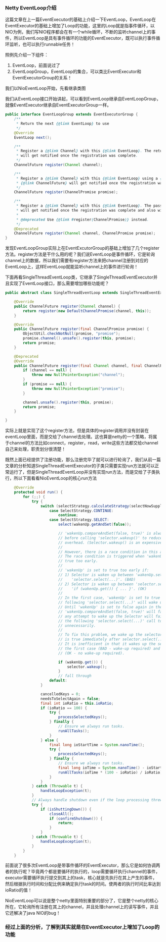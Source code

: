 ### Netty EventLoop介绍

这篇文章在上一篇EventExecutor的基础上介绍一下EventLoop，EventLoop在EventExecutor的基础上增加了Loop的功能，这里的Loop就是指事件循环，以NIO为例，我们写NIO程序都会在有一个while循环，不断的监听channel上的事件，所以EventLoop是具有事件循环的功能的EventExecutor，既可以执行事件循环监听，也可以执行runnable任务！

照例先介绍一下组件：

1. EventLoop，前面说过了
2. EventLoopGroup，EventLoop的集合，可以类比EventExecutor和EventExecutorGroup的关系！

我们以NioEventLoop开始，先看继承类图



我们从EventLoop接口开始讲起，可以看到EventLoop继承自EventLoopGroup，就像EventExecutor继承自EventExecutorGroup一样。

```java
public interface EventLoopGroup extends EventExecutorGroup {
    /**
     * Return the next {@link EventLoop} to use
     */
    @Override
    EventLoop next();

    /**
     * Register a {@link Channel} with this {@link EventLoop}. The returned {@link ChannelFuture}
     * will get notified once the registration was complete.
     */
    ChannelFuture register(Channel channel);

    /**
     * Register a {@link Channel} with this {@link EventLoop} using a {@link ChannelFuture}. The passed
     * {@link ChannelFuture} will get notified once the registration was complete and also will get returned.
     */
    ChannelFuture register(ChannelPromise promise);

    /**
     * Register a {@link Channel} with this {@link EventLoop}. The passed {@link ChannelFuture}
     * will get notified once the registration was complete and also will get returned.
     *
     * @deprecated Use {@link #register(ChannelPromise)} instead.
     */
    @Deprecated
    ChannelFuture register(Channel channel, ChannelPromise promise);
}

```

发现EventLoopGroup实际上在EventExcutorGroup的基础上增加了几个register方法。register方法是干什么用的呢？我们说EventLoop是事件循环，它是轮询channel上的数据，所以我们需要有register方法来把channel注册到对应的EventLoop上，这样EventLoop就能监听channel上的事件进行轮询！

下面再看SingleThreadEventLoop类，它继承了SingleThreadEventExecutor并且实现了EventLoop接口，那么需要增加哪些功能呢？

```java
public abstract class SingleThreadEventLoop extends SingleThreadEventExecutor implements EventLoop {

    @Override
    public ChannelFuture register(Channel channel) {
        return register(new DefaultChannelPromise(channel, this));
    }

    @Override
    public ChannelFuture register(final ChannelPromise promise) {
        ObjectUtil.checkNotNull(promise, "promise");
        promise.channel().unsafe().register(this, promise);
        return promise;
    }

    @Deprecated
    @Override
    public ChannelFuture register(final Channel channel, final ChannelPromise promise) {
        if (channel == null) {
            throw new NullPointerException("channel");
        }
        if (promise == null) {
            throw new NullPointerException("promise");
        }

        channel.unsafe().register(this, promise);
        return promise;
    }

}
```

实际上就是实现了这个register方法，但是具体的register调用并没有封装在eventLoop里面，而是交给了channel去处理。这也算是netty的一个策略，将属于channel的方法比如connect，register，read，write这些方法都交给channel自己来处理，职责划分很清楚！

既然上面已经提供了注册功能，那么注册完毕了就可以进行轮询了，我们从前一篇文章的分析知道SingleThreadEventExecutor的子类只需要实现run方法就可以正常运行了，但是SingleThreadEventLoop并没有实现run方法，而是交给了子类执行，所以下面看看NioEventLoop的核心run方法

```java
    @Override
    protected void run() {
        for (;;) {
            try {
                switch (selectStrategy.calculateStrategy(selectNowSupplier, hasTasks())) {
                    case SelectStrategy.CONTINUE:
                        continue;
                    case SelectStrategy.SELECT:
                        select(wakenUp.getAndSet(false));

                        // 'wakenUp.compareAndSet(false, true)' is always evaluated
                        // before calling 'selector.wakeup()' to reduce the wake-up
                        // overhead. (Selector.wakeup() is an expensive operation.)
                        //
                        // However, there is a race condition in this approach.
                        // The race condition is triggered when 'wakenUp' is set to
                        // true too early.
                        //
                        // 'wakenUp' is set to true too early if:
                        // 1) Selector is waken up between 'wakenUp.set(false)' and
                        //    'selector.select(...)'. (BAD)
                        // 2) Selector is waken up between 'selector.select(...)' and
                        //    'if (wakenUp.get()) { ... }'. (OK)
                        //
                        // In the first case, 'wakenUp' is set to true and the
                        // following 'selector.select(...)' will wake up immediately.
                        // Until 'wakenUp' is set to false again in the next round,
                        // 'wakenUp.compareAndSet(false, true)' will fail, and therefore
                        // any attempt to wake up the Selector will fail, too, causing
                        // the following 'selector.select(...)' call to block
                        // unnecessarily.
                        //
                        // To fix this problem, we wake up the selector again if wakenUp
                        // is true immediately after selector.select(...).
                        // It is inefficient in that it wakes up the selector for both
                        // the first case (BAD - wake-up required) and the second case
                        // (OK - no wake-up required).

                        if (wakenUp.get()) {
                            selector.wakeup();
                        }
                        // fall through
                    default:
                }

                cancelledKeys = 0;
                needsToSelectAgain = false;
                final int ioRatio = this.ioRatio;
                if (ioRatio == 100) {
                    try {
                        processSelectedKeys();
                    } finally {
                        // Ensure we always run tasks.
                        runAllTasks();
                    }
                } else {
                    final long ioStartTime = System.nanoTime();
                    try {
                        processSelectedKeys();
                    } finally {
                        // Ensure we always run tasks.
                        final long ioTime = System.nanoTime() - ioStartTime;
                        runAllTasks(ioTime * (100 - ioRatio) / ioRatio);
                    }
                }
            } catch (Throwable t) {
                handleLoopException(t);
            }
            // Always handle shutdown even if the loop processing threw an exception.
            try {
                if (isShuttingDown()) {
                    closeAll();
                    if (confirmShutdown()) {
                        return;
                    }
                }
            } catch (Throwable t) {
                handleLoopException(t);
            }
        }
    }
```

前面说了很多次EventLoop是带事件循环的EventExecutor，那么它是如何协调两者的执行呢？毕竟两个都是要循环的执行的，loop需要循环执行channel的事件，executor需要循环执行提交到其上的task，核心就是先执行在其上产生的事件，然后根据执行时间和分配比例来确定执行task的时间。使两者的执行时间比率达到ioRatio的值！



NioEventLoop可以说是整个netty里面特别重要的部分了，它是整个netty的核心所在，它轮询所有注册在其上的channel，并且处理channel上的读写事件，并且它还解决了java NIO的bug！



### 经过上面的分析，了解到其实就是在EventExecutor上增加了Loop的功能